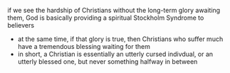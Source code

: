 
if we see the hardship of Christians without the long-term glory awaiting them, God is basically providing a spiritual Stockholm Syndrome to believers
- at the same time, if that glory is true, then Christians who suffer much have a tremendous blessing waiting for them
- in short, a Christian is essentially an utterly cursed indivdual, or an utterly blessed one, but never something halfway in between
